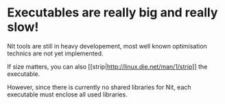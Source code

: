 # Executables are really big and really slow!

Nit tools are still in heavy developement, most well known optimisation technics are not yet implemented.

If size matters, you can also [[strip|http://linux.die.net/man/1/strip]] the executable.

However, since there is currently no shared libraries for Nit, each executable must enclose all used libraries.
